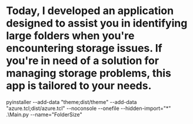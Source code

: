


# Today, I developed an application designed to assist you in identifying large folders when you're encountering storage issues. If you're in need of a solution for managing storage problems, this app is tailored to your needs.

  pyinstaller  --add-data "theme;dist/theme"  --add-data "azure.tcl;dist/azure.tcl" --noconsole --onefile --hidden-import="*" .\Main.py --name="FolderSize" 
